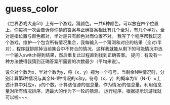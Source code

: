 # guess_color
《世界游戏大全51》上有一个游戏，猜颜色。一共6种颜色，可以放在四个位置上，你每猜一次会告诉你你猜的答案与正确答案相比有几个全对，有几个半对。全对是指位置与颜色都对，半对是只有颜色对而位置不对。
我写了个程序帮我玩这个游戏，维护一个包含所有情况集合，我每输入一个猜测和对应的结果（全对/半对），程序就排除掉当前集合中不符合的情况，这样我就能从剩下的可能情况中选一个输入switch得到结果，然后重复此过程直到找到正确答案。
提问：有没有一种方法使得我猜到正确答案所需要的次数最少（平均来说）。

设全对个数为x，半对个数为y，将（x，y）视为一个符号。当剩余N种情况时，分别计算第i种情况与其余N-1种情况的x和y。符号（x，y）的概率为1/（N-1）×上述计算中对应x，y的个数。计算该信源的信息量，作为情况i的信息量。利用信息量对所有情况排序，选最大的作为下一轮的猜测。
运行程序，根据提示玩游戏就可以啦~~~
